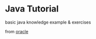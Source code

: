 # Java Tutorial
basic java knowledge
example & exercises

from [oracle](https://docs.oracle.com/javase/tutorial)